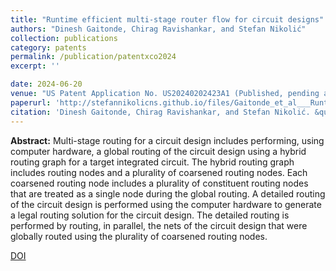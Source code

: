 ```yaml
---
title: "Runtime efficient multi-stage router flow for circuit designs"
authors: "Dinesh Gaitonde, Chirag Ravishankar, and Stefan Nikolić"
collection: publications
category: patents
permalink: /publication/patentxco2024
excerpt: ''

date: 2024-06-20
venue: "US Patent Application No. US20240202423A1 (Published, pending approval)"
paperurl: 'http://stefannikolicns.github.io/files/Gaitonde_et_al___Runtime_efficient_multi_stage_router_flow_for_circuit_designs___2024.pdf'
citation: 'Dinesh Gaitonde, Chirag Ravishankar, and Stefan Nikolić. &quot;Runtime efficient multi-stage router flow for circuit designs&quot;, 2024. (patent application no. US 20240202423 A1; published, pending acceptance)' 
---
```


**Abstract:**
Multi-stage routing for a circuit design includes performing, using computer hardware, a global routing of the circuit design using a hybrid routing graph for a target integrated circuit. The hybrid routing graph includes routing nodes and a plurality of coarsened routing nodes. Each coarsened routing node includes a plurality of constituent routing nodes that are treated as a single node during the global routing. A detailed routing of the circuit design is performed using the computer hardware to generate a legal routing solution for the circuit design. The detailed routing is performed by routing, in parallel, the nets of the circuit design that were globally routed using the plurality of coarsened routing nodes.


[DOI](https://patents.google.com/patent/US20240202423A1/en)
